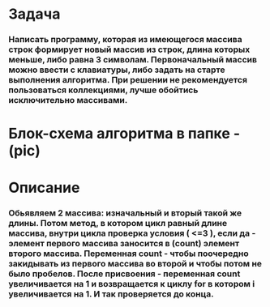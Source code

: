 # Задача
### Написать программу, которая из имеющегося массива строк формирует новый массив из строк, длина которых меньше, либо равна 3 символам. Первоначальный массив можно ввести с клавиатуры, либо задать на старте выполнения алгоритма. При решении не рекомендуется пользоваться коллекциями, лучше обойтись исключительно массивами.

#
# Блок-схема алгоритма в папке - (pic)

# Описание
### Обьявляем 2 массива: изначальный и вторый такой же длины. Потом метод, в котором цикл равный длине массива, внутри цикла проверка условия ( <=3 ), если да - элемент первого массива заносится в (count) элемент второго массива. Переменная count - чтобы поочередно закидывать из первого массива во второй и чтобы потом не было пробелов. После присвоения - переменная count увеличивается на 1 и возвращается к циклу for в котором i увеличивается на 1. И так проверяется до конца.

